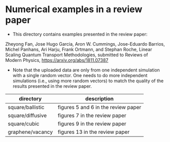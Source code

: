 # Numerical examples in a review paper

* This directory contains examples presented in the review paper:

Zheyong Fan, Jose Hugo Garcia, Aron W. Cummings, Jose-Eduardo Barrios, 
Michel Panhans, Ari Harju, Frank Ortmann, and Stephan Roche, 
Linear Scaling Quantum Transport Methodologies, 
submitted to Reviews of Modern Physics, 
https://arxiv.org/abs/1811.07387

* Note that the uploaded data are only from one independent simulation with a single random vector. One needs to do more independent simulations (i.e., using more random vectors) to match the quality of the results presented in the review paper.


| directory            | description   |
|----------------------|---------------|
| square/ballistic     | figures 5 and 6 in the review paper |
| square/diffusive     | figures 7 in the review paper |
| square/cubic         | figures 9 in the review paper |
| graphene/vacancy     | figures 13 in the review paper |

